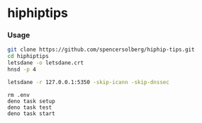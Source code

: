 # hiphiptips

### Usage

```bash
git clone https://github.com/spencersolberg/hiphip-tips.git
cd hiphiptips
letsdane -o letsdane.crt
hnsd -p 4
```

```bash
letsdane -r 127.0.0.1:5350 -skip-icann -skip-dnssec
```

```
rm .env
deno task setup
deno task test
deno task start
```
